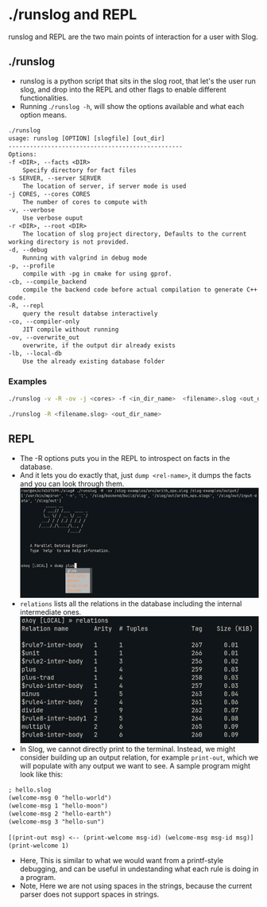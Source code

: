 # ./runslog and REPL
runslog and REPL are the two main points of interaction for a user with Slog.

## ./runslog
- runslog is a python script that sits in the slog root, that let's the user run slog, and drop into the REPL and other flags to enable different functionalities.
- Running .`/runslog -h`, will show the options available and what each option means.
```text
./runslog
usage: runslog [OPTION] [slogfile] [out_dir]
-------------------------------------------------
Options:
-f <DIR>, --facts <DIR>
	Specify directory for fact files
-s SERVER, --server SERVER
	The location of server, if server mode is used
-j CORES, --cores CORES
	The number of cores to compute with
-v, --verbose
	Use verbose ouput
-r <DIR>, --root <DIR>
	The location of slog project directory, Defaults to the current working directory is not provided.
-d, --debug
	Running with valgrind in debug mode
-p, --profile
	compile with -pg in cmake for using gprof.
-cb, --compile_backend 
	compile the backend code before actual compilation to generate C++ code.
-R, --repl
	query the result databse interactively
-co, --compiler-only
	JIT compile without running
-ov, --overwrite_out 
	overwrite, if the output dir already exists
-lb, --local-db
	Use the already existing database folder
```
### Examples
```bash
./runslog -v -R -ov -j <cores> -f <in_dir_name>  <filename>.slog <out_dir_name>
```

```bash
./runslog -R <filename.slog> <out_dir_name>
```

## REPL
- The -R options puts you in the REPL to introspect on facts in the database.
- And it lets you do exactly that, just `dump <rel-name>`, it dumps the facts and you can look through them.
![REPL2.png](./images/REPL2.png)
- `relations` lists all the relations in the database including the internal intermediate ones.
![REPL3.png](./images/REPL3.png)
- In Slog, we cannot directly print to the terminal. Instead, we might consider building up an output relation, for example `print-out`, which we will populate with any output we want to see. A sample program might look like this:
```slog
; hello.slog
(welcome-msg 0 "hello-world")
(welcome-msg 1 "hello-moon")
(welcome-msg 2 "hello-earth")
(welcome-msg 3 "hello-sun")

[(print-out msg) <-- (print-welcome msg-id) (welcome-msg msg-id msg)]
(print-welcome 1)
```
- Here, This is similar to what we would want from a printf-style debugging, and can be useful in undestanding what each rule is doing in a program.
- Note, Here we are not using spaces in the strings, because the current parser does not support spaces in strings.
